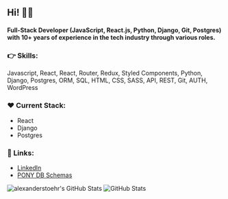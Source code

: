 ## Hi! ✌🏼
#### Full-Stack Developer (JavaScript, React.js, Python, Django, Git, Postgres) with 10+ years of experience in the tech industry through various roles.

### 👉 Skills:
Javascript, React, React, Router, Redux, Styled Components, Python, Django, Postgres, ORM, SQL, HTML, CSS, SASS, API, REST, Git, AUTH, WordPress

### ❤️ Current Stack:
- React
- Django
- Postgres

 ### 👤 Links:
- [LinkedIn](https://www.linkedin.com/in/web-fullstack/)
- [PONY DB Schemas](https://editor.ponyorm.com/user/alstorx)


<img src="https://github-readme-stats.vercel.app/api/top-langs/?username=alexanderstoehr&theme=dark&show_icons=true&hide_border=true&layout=compact" alt="alexanderstoehr's GitHub Stats" />
<img src="https://github-readme-stats.vercel.app/api?username=alexanderstoehr&theme=dark&show_icons=true&hide_border=true&layout=compact&hide_rank=true&custom_title=Github%20Stats" alt="GitHub Stats" />

